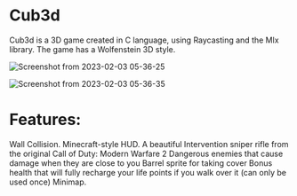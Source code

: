 # Cub3d

Cub3d is a 3D game created in C language, using Raycasting and the Mlx library. The game has a Wolfenstein 3D style.

![Screenshot from 2023-02-03 05-36-25](https://user-images.githubusercontent.com/44801448/216515435-0bca0f2f-08c5-4cb0-87ad-f8618dc62f09.png)

![Screenshot from 2023-02-03 05-36-35](https://user-images.githubusercontent.com/44801448/216514583-3878c579-f3c1-43d0-a0a0-37b629c067b4.png)

# Features:

Wall Collision.
Minecraft-style HUD.
A beautiful Intervention sniper rifle from the original Call of Duty: Modern Warfare 2
Dangerous enemies that cause damage when they are close to you
Barrel sprite for taking cover
Bonus health that will fully recharge your life points if you walk over it (can only be used once)
Minimap.
